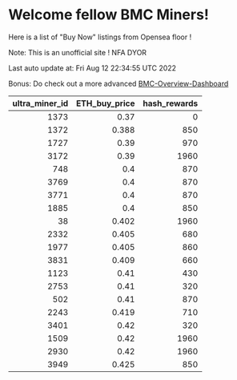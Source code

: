 # Welcome fellow BMC Miners!
Here is a list of "Buy Now" listings from Opensea floor !

Note: This is an unofficial site ! NFA DYOR

Last auto update at: Fri Aug 12 22:34:55 UTC 2022

Bonus: Do check out a more advanced [BMC-Overview-Dashboard](https://dune.com/defifunk/BMC-Overview-Dashboard)


|   ultra_miner_id |   ETH_buy_price |   hash_rewards |
|-----------------:|----------------:|---------------:|
|             1373 |           0.37  |              0 |
|             1372 |           0.388 |            850 |
|             1727 |           0.39  |            970 |
|             3172 |           0.39  |           1960 |
|              748 |           0.4   |            870 |
|             3769 |           0.4   |            870 |
|             3771 |           0.4   |            870 |
|             1885 |           0.4   |            850 |
|               38 |           0.402 |           1960 |
|             2332 |           0.405 |            680 |
|             1977 |           0.405 |            860 |
|             3831 |           0.409 |            660 |
|             1123 |           0.41  |            430 |
|             2753 |           0.41  |            320 |
|              502 |           0.41  |            870 |
|             2243 |           0.419 |            710 |
|             3401 |           0.42  |            320 |
|             1509 |           0.42  |           1960 |
|             2930 |           0.42  |           1960 |
|             3949 |           0.425 |            850 |